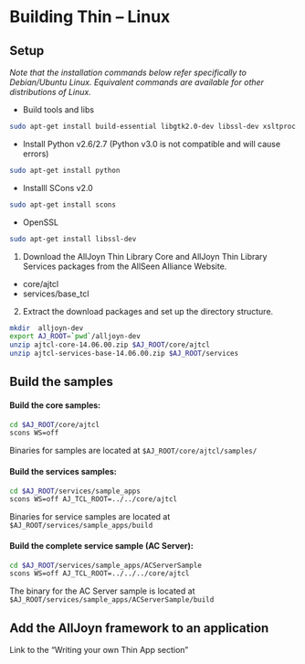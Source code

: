 # Building Thin – Linux

## Setup

*Note that the installation commands below refer specifically to Debian/Ubuntu Linux. Equivalent commands are available for other distributions of Linux.* 
* Build tools and libs
```sh 
sudo apt-get install build-essential libgtk2.0-dev libssl-dev xsltproc ia32-libs libxml2-dev 
```
* Install Python v2.6/2.7 (Python v3.0 is not compatible and will cause errors)
```sh
sudo apt-get install python
```
* Installl SCons v2.0
```sh
sudo apt-get install scons
```
* OpenSSL
```sh
sudo apt-get install libssl-dev
```

1. Download the AllJoyn Thin Library Core and AllJoyn Thin Library Services packages from the AllSeen Alliance Website.
 * core/ajtcl
 * services/base_tcl

2. Extract the download packages and set up the directory structure.
```sh
mkdir  alljoyn-dev
export AJ_ROOT=`pwd`/alljoyn-dev
unzip ajtcl-core-14.06.00.zip $AJ_ROOT/core/ajtcl
unzip ajtcl-services-base-14.06.00.zip $AJ_ROOT/services
```

## Build the samples

#### Build the core samples:
```sh
cd $AJ_ROOT/core/ajtcl
scons WS=off
```
Binaries for samples are located at `$AJ_ROOT/core/ajtcl/samples/`

#### Build the services samples:
```sh
cd $AJ_ROOT/services/sample_apps
scons WS=off AJ_TCL_ROOT=../../core/ajtcl
```
Binaries for service samples are located at `$AJ_ROOT/services/sample_apps/build`

#### Build the complete service sample (AC Server):
```sh
cd $AJ_ROOT/services/sample_apps/ACServerSample
scons WS=off AJ_TCL_ROOT=../../../core/ajtcl
```
The binary for the AC Server sample is located at `$AJ_ROOT/services/sample_apps/ACServerSample/build`

## Add the AllJoyn framework to an application

Link to the “Writing your own Thin App section”

